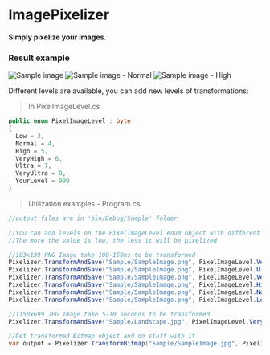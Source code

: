 ImagePixelizer
========
**Simply pixelize your images.**


### Result example

![Sample image](https://i.ibb.co/mBZL1G5/Sample-Image.png)
![Sample image - Normal](https://i.ibb.co/wBJmQSy/transformed-Image-Low-Level.png)
![Sample image - High](https://i.ibb.co/G915ry0/transformed-Image-High-Level.png)

Different levels are available, you can add new levels of transformations:
> In PixelImageLevel.cs

```csharp
public enum PixelImageLevel : byte
{
  Low = 3,
  Normal = 4,
  High = 5,
  VeryHigh = 6,
  Ultra = 7,
  VeryUltra = 8,
  YourLevel = 999
}
```

> Utilization examples - Program.cs

```csharp
//output files are in 'bin/Debug/Sample' folder

//You can add levels on the PixelImageLevel enum object with different value for less or more pixelization
//The more the value is low, the less it will be pixelized

//103x139 PNG Image take 100-150ms to be transformed
Pixelizer.TransformAndSave("Sample/SampleImage.png", PixelImageLevel.VeryUltra, "Sample", "transformedImageVeryUltraLevel.png");
Pixelizer.TransformAndSave("Sample/SampleImage.png", PixelImageLevel.Ultra, "Sample", "transformedImageUltraLevel.png");
Pixelizer.TransformAndSave("Sample/SampleImage.png", PixelImageLevel.VeryHigh, "Sample", "transformedImageVeryHighLevel.png");
Pixelizer.TransformAndSave("Sample/SampleImage.png", PixelImageLevel.High, "Sample", "transformedImageHighLevel.png");
Pixelizer.TransformAndSave("Sample/SampleImage.png", PixelImageLevel.Normal, "Sample", "transformedImageNormalLevel.png");
Pixelizer.TransformAndSave("Sample/SampleImage.png", PixelImageLevel.Low, "Sample", "transformedImageLowLevel.png");

//1150x699 JPG Image take 5-10 seconds to be transformed
Pixelizer.TransformAndSave("Sample/Landscape.jpg", PixelImageLevel.VeryUltra, "Sample", "TransformedLandscape.png");

//Get transformed Bitmap object and do stuff with it
var output = Pixelizer.TransformBitmap("Sample/SampleImage.jpg", PixelImageLevel.Normal);

```